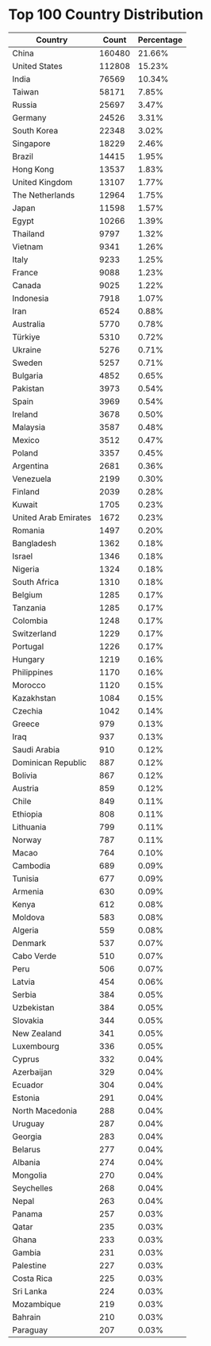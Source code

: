# Top 100 Country Distribution
| Country | Count | Percentage |
|----|----|----|
| China | 160480 | 21.66% |
| United States | 112808 | 15.23% |
| India | 76569 | 10.34% |
| Taiwan | 58171 | 7.85% |
| Russia | 25697 | 3.47% |
| Germany | 24526 | 3.31% |
| South Korea | 22348 | 3.02% |
| Singapore | 18229 | 2.46% |
| Brazil | 14415 | 1.95% |
| Hong Kong | 13537 | 1.83% |
| United Kingdom | 13107 | 1.77% |
| The Netherlands | 12964 | 1.75% |
| Japan | 11598 | 1.57% |
| Egypt | 10266 | 1.39% |
| Thailand | 9797 | 1.32% |
| Vietnam | 9341 | 1.26% |
| Italy | 9233 | 1.25% |
| France | 9088 | 1.23% |
| Canada | 9025 | 1.22% |
| Indonesia | 7918 | 1.07% |
| Iran | 6524 | 0.88% |
| Australia | 5770 | 0.78% |
| Türkiye | 5310 | 0.72% |
| Ukraine | 5276 | 0.71% |
| Sweden | 5257 | 0.71% |
| Bulgaria | 4852 | 0.65% |
| Pakistan | 3973 | 0.54% |
| Spain | 3969 | 0.54% |
| Ireland | 3678 | 0.50% |
| Malaysia | 3587 | 0.48% |
| Mexico | 3512 | 0.47% |
| Poland | 3357 | 0.45% |
| Argentina | 2681 | 0.36% |
| Venezuela | 2199 | 0.30% |
| Finland | 2039 | 0.28% |
| Kuwait | 1705 | 0.23% |
| United Arab Emirates | 1672 | 0.23% |
| Romania | 1497 | 0.20% |
| Bangladesh | 1362 | 0.18% |
| Israel | 1346 | 0.18% |
| Nigeria | 1324 | 0.18% |
| South Africa | 1310 | 0.18% |
| Belgium | 1285 | 0.17% |
| Tanzania | 1285 | 0.17% |
| Colombia | 1248 | 0.17% |
| Switzerland | 1229 | 0.17% |
| Portugal | 1226 | 0.17% |
| Hungary | 1219 | 0.16% |
| Philippines | 1170 | 0.16% |
| Morocco | 1120 | 0.15% |
| Kazakhstan | 1084 | 0.15% |
| Czechia | 1042 | 0.14% |
| Greece | 979 | 0.13% |
| Iraq | 937 | 0.13% |
| Saudi Arabia | 910 | 0.12% |
| Dominican Republic | 887 | 0.12% |
| Bolivia | 867 | 0.12% |
| Austria | 859 | 0.12% |
| Chile | 849 | 0.11% |
| Ethiopia | 808 | 0.11% |
| Lithuania | 799 | 0.11% |
| Norway | 787 | 0.11% |
| Macao | 764 | 0.10% |
| Cambodia | 689 | 0.09% |
| Tunisia | 677 | 0.09% |
| Armenia | 630 | 0.09% |
| Kenya | 612 | 0.08% |
| Moldova | 583 | 0.08% |
| Algeria | 559 | 0.08% |
| Denmark | 537 | 0.07% |
| Cabo Verde | 510 | 0.07% |
| Peru | 506 | 0.07% |
| Latvia | 454 | 0.06% |
| Serbia | 384 | 0.05% |
| Uzbekistan | 384 | 0.05% |
| Slovakia | 344 | 0.05% |
| New Zealand | 341 | 0.05% |
| Luxembourg | 336 | 0.05% |
| Cyprus | 332 | 0.04% |
| Azerbaijan | 329 | 0.04% |
| Ecuador | 304 | 0.04% |
| Estonia | 291 | 0.04% |
| North Macedonia | 288 | 0.04% |
| Uruguay | 287 | 0.04% |
| Georgia | 283 | 0.04% |
| Belarus | 277 | 0.04% |
| Albania | 274 | 0.04% |
| Mongolia | 270 | 0.04% |
| Seychelles | 268 | 0.04% |
| Nepal | 263 | 0.04% |
| Panama | 257 | 0.03% |
| Qatar | 235 | 0.03% |
| Ghana | 233 | 0.03% |
| Gambia | 231 | 0.03% |
| Palestine | 227 | 0.03% |
| Costa Rica | 225 | 0.03% |
| Sri Lanka | 224 | 0.03% |
| Mozambique | 219 | 0.03% |
| Bahrain | 210 | 0.03% |
| Paraguay | 207 | 0.03% |
